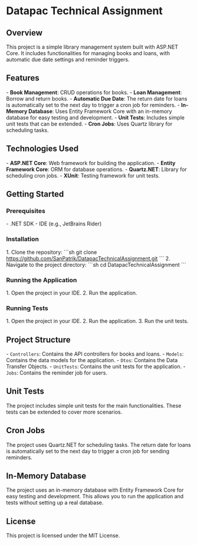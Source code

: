 # Datapac Technical Assignment

## Overview
This project is a simple library management system built with ASP\.NET Core\. It includes functionalities for managing books and loans, with automatic due date settings and reminder triggers\.

## Features
\- **Book Management**: CRUD operations for books\.
\- **Loan Management**: Borrow and return books\.
\- **Automatic Due Date**: The return date for loans is automatically set to the next day to trigger a cron job for reminders\.
\- **In\-Memory Database**: Uses Entity Framework Core with an in\-memory database for easy testing and development\.
\- **Unit Tests**: Includes simple unit tests that can be extended\.
\- **Cron Jobs**: Uses Quartz library for scheduling tasks\.

## Technologies Used
\- **ASP\.NET Core**: Web framework for building the application\.
\- **Entity Framework Core**: ORM for database operations\.
\- **Quartz\.NET**: Library for scheduling cron jobs\.
\- **XUnit**: Testing framework for unit tests\.

## Getting Started
### Prerequisites
\- \.NET SDK
\- IDE \(e\.g\., JetBrains Rider\)

### Installation
1\. Clone the repository:
\```sh
git clone https://github.com/SanPatrik/DatapacTechnicalAssignment.git
\```
2\. Navigate to the project directory:
\```sh
cd DatapacTechnicalAssignment
\```

### Running the Application
1\. Open the project in your IDE\.
2\. Run the application\.

### Running Tests
1\. Open the project in your IDE\.
2\. Run the application\.
3\. Run the unit tests\.

## Project Structure
\- `Controllers`: Contains the API controllers for books and loans\.
\- `Models`: Contains the data models for the application\.
\- `Dtos`: Contains the Data Transfer Objects\.
\- `UnitTests`: Contains the unit tests for the application\.
\- `Jobs`: Contains the reminder job for users\.

## Unit Tests
The project includes simple unit tests for the main functionalities\. These tests can be extended to cover more scenarios\.

## Cron Jobs
The project uses Quartz\.NET for scheduling tasks\. The return date for loans is automatically set to the next day to trigger a cron job for sending reminders\.

## In\-Memory Database
The project uses an in\-memory database with Entity Framework Core for easy testing and development\. This allows you to run the application and tests without setting up a real database\.

## License
This project is licensed under the MIT License\.

